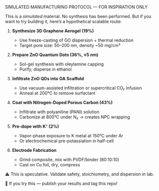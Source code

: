  SIMULATED MANUFACTURING PROTOCOL — FOR INSPIRATION ONLY

This is a *simulated* material. No synthesis has been performed.
But if you want to try building it, here’s a hypothetical scalable route:

1. **Synthesize 3D Graphene Aerogel (19%)**
   - Use freeze-casting of GO dispersion + thermal reduction
   - Target pore size: 50–200 nm, density ~50 mg/cm³

2. **Prepare ZnO Quantum Dots (36%, ≤5 nm)**
   - Sol-gel synthesis with oleylamine capping
   - Purify, disperse in ethanol

3. **Infiltrate ZnO QDs into GA Scaffold**
   - Use vacuum-assisted infiltration or supercritical CO₂ infusion
   - Anneal at 200°C to remove surfactant

4. **Coat with Nitrogen-Doped Porous Carbon (43%)**
   - Infiltrate with polyaniline (PANI) solution
   - Carbonize at 800°C under N₂ → creates NPC wrapping

5. **Pre-dope with K⁺ (2%)**
   - Vapor-phase exposure to K metal at 150°C under Ar
   - Or electrochemical pre-potassiation in half-cell

6. **Electrode Fabrication**
   - Grind composite, mix with PVDF/binder (80:10:10)
   - Cast on Cu foil, dry, compress

⚠️ This is speculative. Validate safety, stoichiometry, and dispersion in lab.

🔬 If you try this — publish your results and tag this repo!
